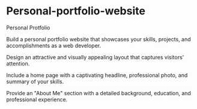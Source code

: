 # Personal-portfolio-website
Personal Protfolio


Build a personal portfolio website that showcases your skills, 
projects, and accomplishments as a web developer. 


Design an attractive and visually appealing layout that captures visitors' attention.

Include a home page with a captivating headline, professional photo, and summary of your skills.

Provide an "About Me" section with a detailed background, education, and professional experience. 
